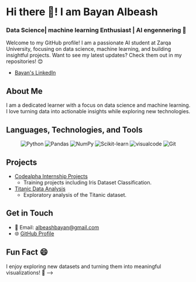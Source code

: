 # Hi there 👋! I am Bayan Albeash

### Data Science| machine learning Enthusiast | AI engennering 🌱

Welcome to my GitHub profile! I am a passionate AI student at Zarqa University, focusing on data science, machine learning, and building insightful projects. Want to see my latest updates? Check them out in my repositories! 😊

- [Bayan's LinkedIn](https://www.linkedin.com/in/bayan-albeash-103b932a5/)

## About Me
I am a dedicated learner with a focus on data science and machine learning. I love turning data into actionable insights while exploring new technologies.

## Languages, Technologies, and Tools
<p align="center">
  <img src="https://img.shields.io/badge/Python-3776AB.svg?style=for-the-badge&logo=python&logoColor=white" alt="Python" />
  <img src="https://img.shields.io/badge/Pandas-150458.svg?style=for-the-badge&logo=pandas&logoColor=white" alt="Pandas" />
  <img src="https://img.shields.io/badge/NumPy-013243.svg?style=for-the-badge&logo=numpy&logoColor=white" alt="NumPy" />
  <img src="https://img.shields.io/badge/Scikit-learn-F7931E.svg?style=for-the-badge&logo=scikit-learn&logoColor=white" alt="Scikit-learn" />
  <img src="https://img.shields.io/badge/Jupyter-F37626.svg?style=for-the-badge&logo=visualcode&logoColor=white" alt="visualcode " />
  <img src="https://img.shields.io/badge/Git-F05032.svg?style=for-the-badge&logo=git&logoColor=white" alt="Git" />
</p>

## Projects
- [Codealpha Internship Projects](https://github.com/Bayan-Albeash/Codealpha-intership-)
  - Training projects including Iris Dataset Classification.
- [Titanic Data Analysis](https://github.com/Bayan-Albeash/Titanic-Data-)
  - Exploratory analysis of the Titanic dataset.

## Get in Touch
- 📧 Email: [albeashbayan@gmail.com](mailto:albeashbayan@gmail.com)
- 🌐 [GitHub Profile](https://github.com/Bayan-Albeash)

## Fun Fact 😄
I enjoy exploring new datasets and turning them into meaningful visualizations! 🌟
-->
